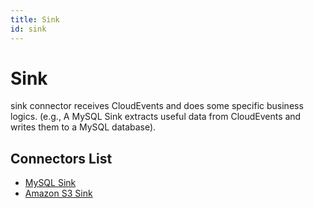 ```yaml
---
title: Sink
id: sink
---
```


# Sink
sink connector receives CloudEvents and does some specific business logics. (e.g., A MySQL Sink extracts useful data from CloudEvents and writes them to a MySQL database).

## Connectors List
- [MySQL Sink][mysql-sink]
- [Amazon S3 Sink][s3-sink]

[mysql-sink]: sink/mysql.md
[s3-sink]: sink/s3.md
